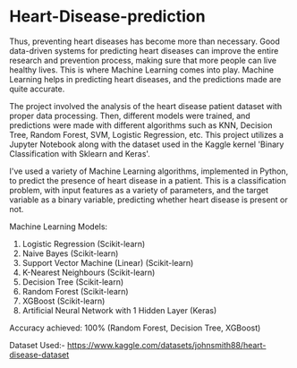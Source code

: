 # Heart-Disease-prediction

Thus, preventing heart diseases has become more than necessary. Good data-driven systems for predicting heart diseases can improve the entire research and prevention process, making sure that more people can live healthy lives. This is where Machine Learning comes into play. Machine Learning helps in predicting heart diseases, and the predictions made are quite accurate.

The project involved the analysis of the heart disease patient dataset with proper data processing. Then, different models were trained, and predictions were made with different algorithms such as KNN, Decision Tree, Random Forest, SVM, Logistic Regression, etc.
This project utilizes a Jupyter Notebook along with the dataset used in the Kaggle kernel 'Binary Classification with Sklearn and Keras'.

I've used a variety of Machine Learning algorithms, implemented in Python, to predict the presence of heart disease in a patient. This is a classification problem, with input features as a variety of parameters, and the target variable as a binary variable, predicting whether heart disease is present or not.

Machine Learning Models:

1. Logistic Regression (Scikit-learn)
2. Naive Bayes (Scikit-learn)
3. Support Vector Machine (Linear) (Scikit-learn)
4. K-Nearest Neighbours (Scikit-learn)
5. Decision Tree (Scikit-learn)
6. Random Forest (Scikit-learn)
7. XGBoost (Scikit-learn)
8. Artificial Neural Network with 1 Hidden Layer (Keras)

Accuracy achieved: 100% (Random Forest, Decision Tree, XGBoost)

Dataset Used:- https://www.kaggle.com/datasets/johnsmith88/heart-disease-dataset
